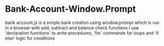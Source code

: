 # Bank-Account-Window.Prompt
bank account.js is a simple bank creation using window.prompt which is run in a browser with add, subtract and balance check functions
I use 'declaration functions' to write procedures, 'for' commands for loops and 'if else' logic for conditions

